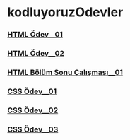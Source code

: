 # kodluyoruzOdevler

### [HTML Ödev\_\_01](https://coderkc.github.io/kodluyoruzOdevler/html-odev1/)

### [HTML Ödev\_\_02](https://coderkc.github.io/kodluyoruzOdevler/html-odev2/)

### [HTML Bölüm Sonu Çalışması\_\_01](https://coderkc.github.io/kodluyoruzOdevler/html-bolumSonuCalismasi)

### [CSS Ödev\_\_01](https://coderkc.github.io/kodluyoruzOdevler/css-odev1/)

### [CSS Ödev\_\_02](https://coderkc.github.io/kodluyoruzOdevler/css-odev2/)

### [CSS Ödev\_\_03](https://coderkc.github.io/kodluyoruzOdevler/css-odev3/)

